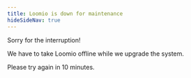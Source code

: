 ```yaml
---
title: Loomio is down for maintenance
hideSideNav: true
---
```


Sorry for the interruption!

We have to take Loomio offline while we upgrade the system.

Please try again in 10 minutes.
